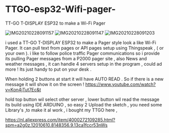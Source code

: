 # TTGO-esp32-Wifi-pager-

TT-GO T-DISPLAY ESP32 to make a Wi-Fi Pager 

![IMG20210228091157](https://user-images.githubusercontent.com/20719445/109411956-a8978880-79a5-11eb-9652-7599aabc3ae6.jpg)
![IMG20210228091147](https://user-images.githubusercontent.com/20719445/109411957-a9301f00-79a5-11eb-90a8-c9d538a823ef.jpg)
![IMG20210228091203](https://user-images.githubusercontent.com/20719445/109411958-a9301f00-79a5-11eb-8b57-4100799379fa.jpg)

i used a TT-GO T-DISPLAY ESP32 to make a Pager style look a like Wi-Fi Pager.
It can pull text from pages or API pages setup using Thingspeak , ( or your own ).
i like to follow police traffic Pager communications so i provide its pulling Pager messages from a P2000 pager site , also News and weather messages , it can handle 4 servers setup in the program , could ad more !
Its just handy to put on your desk .

When holding 2 buttons at start it will have AUTO READ .
So if there is a new message it will show it on the screen !
https://www.youtube.com/watch?v=Kon4jTut7Ec&t

hold top button wil select other server ,
lower button wil read the message 
its build using IDE ARDUINO , so easy 2 Upload the sketch , you need some Library's ,to make it al work ,
i bought my TTGO here , 

https://nl.aliexpress.com/item/4000272109285.html?spm=a2g0z.12010610.8148356.9.13ca1fccr53nWs

